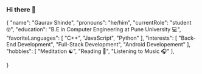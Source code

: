 ### Hi there 👋

{
  "name": "Gaurav Shinde",
  "pronouns": "he/him",
  "currentRole": "student🤓",
  "education": "B.E in Computer Engineering at Pune University 💻",
  "favoriteLanguages": [
    "C++",
    "JavaScript",
    "Python"
  ],
  "interests": [
    "Back-End Development",
    "Full-Stack Development",
    "Android Developement"
  ],
  "hobbies": [
    "Meditation ☯",
    "Reading 📖",
    "Listening to Music 🎧"
  ],

}
